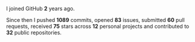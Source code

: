 I joined GitHub **2** years ago.

Since then I pushed **1089** commits, opened **83** issues, submitted **60** pull requests, received **75** stars across **12** personal projects and contributed to **32** public repositories.
